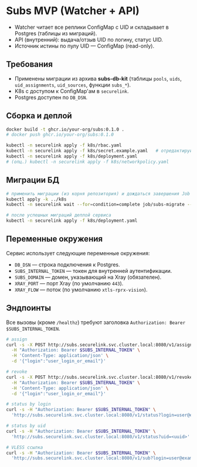 # Subs MVP (Watcher + API)

- Watcher читает все реплики ConfigMap с UID и складывает в Postgres (таблицы из миграций).
- API (внутренний): выдача/отзыв UID по логину, статус UID.
- Источник истины по пулу UID — ConfigMap (read-only).

## Требования
- Применены миграции из архива **subs-db-kit** (таблицы `pools`, `uids`, `uid_assignments`, `uid_sources`, функции `subs_*`).
- K8s с доступом к ConfigMap'ам в `securelink`.
- Postgres доступен по `DB_DSN`.

## Сборка и деплой
```bash
docker build -t ghcr.io/your-org/subs:0.1.0 .
# docker push ghcr.io/your-org/subs:0.1.0

kubectl -n securelink apply -f k8s/rbac.yaml
kubectl -n securelink apply -f k8s/secret.example.yaml   # отредактируй перед этим
kubectl -n securelink apply -f k8s/deployment.yaml
# (опц.) kubectl -n securelink apply -f k8s/networkpolicy.yaml
```

## Миграции БД
```bash
# применить миграции (из корня репозитория) и дождаться завершения Job
kubectl apply -k ../k8s
kubectl -n securelink wait --for=condition=complete job/subs-migrate --timeout=120s

# после успешных миграций деплой сервиса
kubectl -n securelink apply -f k8s/deployment.yaml
```

## Переменные окружения

Сервис использует следующие переменные окружения:

- `DB_DSN` — строка подключения к Postgres.
- `SUBS_INTERNAL_TOKEN` — токен для внутренней аутентификации.
- `SUBS_DOMAIN` — домен, указывающий на Xray (обязателен).
- `XRAY_PORT` — порт Xray (по умолчанию `443`).
- `XRAY_FLOW` — поток (по умолчанию `xtls-rprx-vision`).

## Эндпоинты
Все вызовы (кроме `/healthz`) требуют заголовка `Authorization: Bearer $SUBS_INTERNAL_TOKEN`.

```bash
# assign
curl -s -X POST http://subs.securelink.svc.cluster.local:8080/v1/assign \
  -H "Authorization: Bearer $SUBS_INTERNAL_TOKEN" \
  -H 'Content-Type: application/json' \
  -d '{"login":"user_login_or_email"}'

# revoke
curl -s -X POST http://subs.securelink.svc.cluster.local:8080/v1/revoke \
  -H "Authorization: Bearer $SUBS_INTERNAL_TOKEN" \
  -H 'Content-Type: application/json' \
  -d '{"login":"user_login_or_email"}'

# status by login
curl -s -H "Authorization: Bearer $SUBS_INTERNAL_TOKEN" \
  'http://subs.securelink.svc.cluster.local:8080/v1/status?login=user@example.com'

# status by uid
curl -s -H "Authorization: Bearer $SUBS_INTERNAL_TOKEN" \
  'http://subs.securelink.svc.cluster.local:8080/v1/status?uid=<uuid>'

# VLESS ссылка
curl -s -H "Authorization: Bearer $SUBS_INTERNAL_TOKEN" \
  'http://subs.securelink.svc.cluster.local:8080/v1/sub?login=user@example.com&fmt=plain'
```

